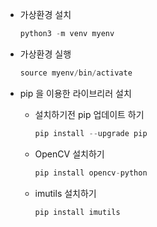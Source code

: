 - 가상환경 설치
    
    ```jsx
    python3 -m venv myenv
    ```
    
- 가상환경 실행
    
    ```jsx
    source myenv/bin/activate
    ```
    
- pip 을 이용한 라이브리러 설치
    - 설치하기전 pip 업데이트 하기
        
        ```jsx
        pip install --upgrade pip
        ```
        
    - OpenCV 설치하기
        
        ```jsx
        pip install opencv-python
        ```
        
    - imutils 설치하기
        
        ```jsx
        pip install imutils
        ```